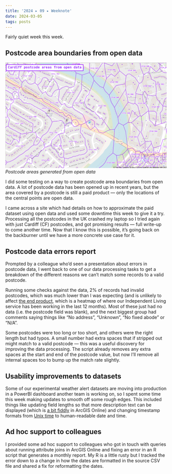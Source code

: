 ```yaml
---
title: '2024 ▸ 09 ▸ Weeknote'
date: 2024-03-05
tags: posts
---
```


Fairly quiet week this week.

## Postcode area boundaries from open data

![postcode areas](../assets/images/5d3f8c8c.png)
*Postcode areas generated from open data*

I did some testing on a way to create postcode area boundaries from open data. A lot of postcode data has been opened up in recent years, but the area covered by a postcode is still a paid product — only the locations of the central points are open data.

I came across a site which had details on how to approximate the paid dataset using open data and used some downtime this week to give it a try. Processing all the postcodes in the UK crashed my laptop so I tried again with just Cardiff (CF) postcodes, and got promising results — full write-up to come another time. Now that I know this is possible, it’s going back on the backburner until we have a more concrete use case for it.

## Postcode data errors report

Prompted by a colleague who’d seen a presentation about errors in postcode data, I went back to one of our data processing tasks to get a breakdown of the different reasons we can’t match some records to a valid postcode.

Running some checks against the data, 2% of records had invalid postcodes, which was much lower than I was expecting (and is unlikely to affect [the end product](https://medium.com/digital-and-innovation-at-british-red-cross/automating-geodata-processing-and-sharing-at-brc-eadb4af8c569), which is a heatmap of where our Independent Living service has been working in the last 12 months). Most of these just had no data (i.e. the postcode field was blank), and the next biggest group had comments saying things like “No address”, “Unknown”, “No fixed abode” or “N/A”.

Some postcodes were too long or too short, and others were the right length but had typos. A small number had extra spaces that if stripped out might match to a valid postcode — this was a useful discovery for improving the data processing. The script already removes any extra spaces at the start and end of the postcode value, but now I’ll remove all internal spaces too to bump up the match rate slightly.

## Usability improvements to datasets

Some of our experimental weather alert datasets are moving into production in a PowerBI dashboard another team is working on, so I spent some time this week making updates to smooth off some rough edges. This included things like updating field lengths so that more description text can be displayed (which is [a bit fiddly](https://support.esri.com/en-us/knowledge-base/how-to-increase-the-character-length-of-a-text-field-in-000030606) in ArcGIS Online) and changing timestamp formats from [Unix time](https://en.wikipedia.org/wiki/Unix_time) to human-readable date and time.

## Ad hoc support to colleagues

I provided some ad hoc support to colleagues who got in touch with queries about running attribute joins in ArcGIS Online and fixing an error in an R script that generates a monthly report. My R is a little rusty but I tracked the error down to a change in how the dates are formatted in the source CSV file and shared a fix for reformatting the dates.
